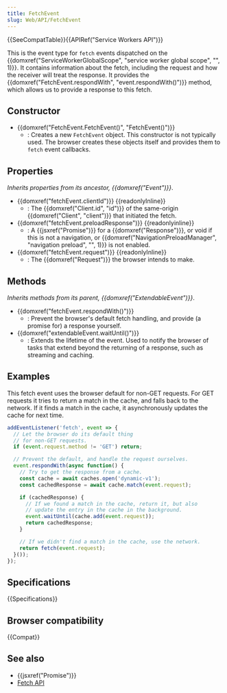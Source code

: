 ```yaml
---
title: FetchEvent
slug: Web/API/FetchEvent
---
```

{{SeeCompatTable}}{{APIRef("Service Workers API")}}

This is the event type for `fetch` events dispatched on the {{domxref("ServiceWorkerGlobalScope", "service worker global scope", "", 1)}}. It contains information about the fetch, including the request and how the receiver will treat the response. It provides the {{domxref("FetchEvent.respondWith", "event.respondWith()")}} method, which allows us to provide a response to this fetch.

## Constructor

- {{domxref("FetchEvent.FetchEvent()", "FetchEvent()")}}
  - : Creates a new `FetchEvent` object. This constructor is not typically used. The browser creates these objects itself and provides them to `fetch` event callbacks.

## Properties

_Inherits properties from its ancestor, {{domxref("Event")}}_.

- {{domxref("fetchEvent.clientId")}} {{readonlyInline}}
  - : The {{domxref("Client.id", "id")}} of the same-origin {{domxref("Client", "client")}} that initiated the fetch.
- {{domxref("fetchEvent.preloadResponse")}} {{readonlyinline}}
  - : A {{jsxref("Promise")}} for a {{domxref("Response")}}, or void if this is not a navigation, or {{domxref("NavigationPreloadManager", "navigation preload", "", 1)}} is not enabled.
- {{domxref("fetchEvent.request")}} {{readonlyInline}}
  - : The {{domxref("Request")}} the browser intends to make.

## Methods

_Inherits methods from its parent,_ _{{domxref("ExtendableEvent")}}_.

- {{domxref("fetchEvent.respondWith()")}}
  - : Prevent the browser's default fetch handling, and provide (a promise for) a response yourself.
- {{domxref("extendableEvent.waitUntil()")}}
  - : Extends the lifetime of the event. Used to notify the browser of tasks that extend beyond the returning of a response, such as streaming and caching.

## Examples

This fetch event uses the browser default for non-GET requests. For GET requests it tries to return a match in the cache, and falls back to the network. If it finds a match in the cache, it asynchronously updates the cache for next time.

```js
addEventListener('fetch', event => {
  // Let the browser do its default thing
  // for non-GET requests.
  if (event.request.method != 'GET') return;

  // Prevent the default, and handle the request ourselves.
  event.respondWith(async function() {
    // Try to get the response from a cache.
    const cache = await caches.open('dynamic-v1');
    const cachedResponse = await cache.match(event.request);

    if (cachedResponse) {
      // If we found a match in the cache, return it, but also
      // update the entry in the cache in the background.
      event.waitUntil(cache.add(event.request));
      return cachedResponse;
    }

    // If we didn't find a match in the cache, use the network.
    return fetch(event.request);
  }());
});
```

## Specifications

{{Specifications}}

## Browser compatibility

{{Compat}}

## See also

- {{jsxref("Promise")}}
- [Fetch API](/ko/docs/Web/API/Fetch_API)
